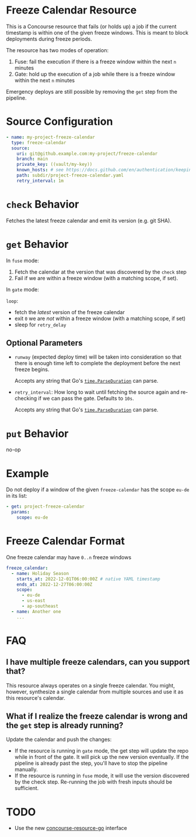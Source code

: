 # Freeze Calendar Resource

This is a Concourse resource that fails (or holds up) a job if the current timestamp is within one of the given freeze windows. This is meant to block deployments during freeze periods.

The resource has two modes of operation:

1. Fuse: fail the execution if there is a freeze window within the next `n` minutes
1. Gate: hold up the execution of a job while there is a freeze window within the next `n` minutes

Emergency deploys are still possible by removing the `get` step from the pipeline.

# Source Configuration

```yaml
- name: my-project-freeze-calendar
  type: freeze-calendar
  source:
    uri: git@github.example.com:my-project/freeze-calendar
    branch: main
    private_key: ((vault/my-key))
    known_hosts: # see https://docs.github.com/en/authentication/keeping-your-account-and-data-secure/githubs-ssh-key-fingerprints
    path: subdir/project-freeze-calendar.yaml
    retry_interval: 1m
```

# `check` Behavior

Fetches the latest freeze calendar and emit its version (e.g. git SHA).

# `get` Behavior

In `fuse` mode:

  1. Fetch the calendar at the version that was discovered by the `check` step
  1. Fail if we are within a freeze window (with a matching scope, if set).

In `gate` mode:

  `loop`:

  - fetch the _latest_ version of the freeze calendar
  - exit `0` we are _not_ within a freeze window (with a matching scope, if set)
  - sleep for `retry_delay`

## Optional Parameters

* `runway` (expected deploy time) will be taken into consideration so that there is enough time left to complete the deployment before the next freeze begins.

  Accepts any string that Go's [`time.ParseDuration`](https://pkg.go.dev/time#ParseDuration) can parse.

* `retry_interval`: How long to wait until fetching the source again and re-checking if we can pass the gate. Defaults to `10s`.

  Accepts any string that Go's [`time.ParseDuration`](https://pkg.go.dev/time#ParseDuration) can parse.

# `put` Behavior

no-op

# Example

Do not deploy if a window of the given `freeze-calendar` has the scope `eu-de` in its list:

```yaml
- get: project-freeze-calendar
  params:
    scope: eu-de
```

# Freeze Calendar Format

One freeze calendar may have `0..n` freeze windows

```yaml
freeze_calendar:
  - name: Holiday Season
    starts_at: 2022-12-01T06:00:00Z # native YAML timestamp
    ends_at: 2022-12-27T06:00:00Z
    scope:
      - eu-de
      - us-east
      - ap-southeast
  - name: Another one
    ...
```

# FAQ

## I have multiple freeze calendars, can you support that?

This resource always operates on a single freeze calendar. You might, however, synthesize a single calendar from multiple sources and use it as this resource's calendar.

## What if I realize the freeze calendar is wrong and the `get` step is already running?

Update the calendar and push the changes:

* If the resource is running in `gate` mode, the get step will update the repo while in front of the gate. It will pick up the new version eventually. If the pipeline is already past the step, you'll have to stop the pipeline manually.
* If the resource is running in `fuse` mode, it will use the version discovered by the check step. Re-running the job with fresh inputs should be sufficient.

# TODO

* Use the new [concourse-resource-go](https://github.com/suhlig/concourse-resource-go) interface
